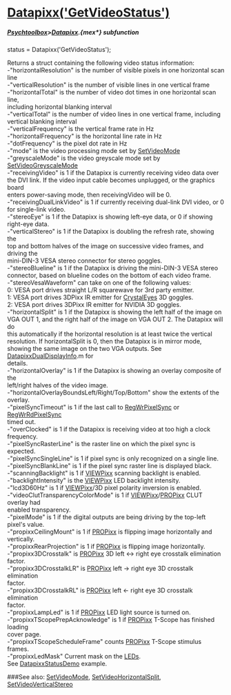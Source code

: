 # [Datapixx('GetVideoStatus')](Datapixx-GetVideoStatus) 
##### [Psychtoolbox](Psychtoolbox)>[Datapixx](Datapixx).{mex*} subfunction

status = Datapixx('GetVideoStatus');

Returns a struct containing the following video status information:  
-"horizontalResolution" is the number of visible pixels in one horizontal scan  
line  
-"verticalResolution" is the number of visible lines in one vertical frame  
-"horizontalTotal" is the number of video dot times in one horizontal scan line,  
including horizontal blanking interval  
-"verticalTotal" is the number of video lines in one vertical frame, including  
vertical blanking interval  
-"verticalFrequency" is the vertical frame rate in Hz  
-"horizontalFrequency" is the horizontal line rate in Hz  
-"dotFrequency" is the pixel dot rate in Hz  
-"mode" is the video processing mode set by [SetVideoMode](SetVideoMode)  
-"greyscaleMode" is the video greyscale mode set by [SetVideoGreyscaleMode](SetVideoGreyscaleMode)  
-"receivingVideo" is 1 if the Datapixx is currently receiving video data over  
the DVI link. If the video input cable becomes unplugged, or the graphics board  
enters power-saving mode, then receivingVideo will be 0.  
-"receivingDualLinkVideo" is 1 if currently receiving dual-link DVI video, or 0  
for single-link video.  
-"stereoEye" is 1 if the Datapixx is showing left-eye data, or 0 if showing  
right-eye data.  
-"verticalStereo" is 1 if the Datapixx is doubling the refresh rate, showing the  
top and bottom halves of the image on successive video frames, and driving the  
mini-DIN-3 VESA stereo connector for stereo goggles.  
-"stereoBlueline" is 1 if the Datapixx is driving the mini-DIN-3 VESA stereo  
connector, based on blueline codes on the bottom of each video frame.  
-"stereoVesaWaveform" can take on one of the following values:  
 0: VESA port drives straight L/R squarewave for 3rd party emitter.  
 1: VESA port drives 3DPixx IR emitter for [CrystalEyes](CrystalEyes) 3D goggles.  
 2: VESA port drives 3DPixx IR emitter for NVIDIA 3D goggles.  
-"horizontalSplit" is 1 if the Datapixx is showing the left half of the image on  
VGA OUT 1, and the right half of the image on VGA OUT 2. The Datapixx will do  
this automatically if the horizontal resolution is at least twice the vertical  
resolution. If horizontalSplit is 0, then the Datapixx is in mirror mode,  
showing the same image on the two VGA outputs. See [DatapixxDualDisplayInfo](DatapixxDualDisplayInfo).m for  
details.  
-"horizontalOverlay" is 1 if the Datapixx is showing an overlay composite of the  
left/right halves of the video image.  
-"horizontalOverlayBoundsLeft/Right/Top/Bottom" show the extents of the overlay.  
-"pixelSyncTimeout" is 1 if the last call to [RegWrPixelSync](RegWrPixelSync) or [RegWrRdPixelSync](RegWrRdPixelSync)  
timed out.  
-"overClocked" is 1 if the Datapixx is receiving video at too high a clock  
frequency.  
-"pixelSyncRasterLine" is the raster line on which the pixel sync is expected.  
-"pixelSyncSingleLine" is 1 if pixel sync is only recognized on a single line.  
-"pixelSyncBlankLine" is 1 if the pixel sync raster line is displayed black.  
-"scanningBacklight" is 1 if [VIEWPixx](VIEWPixx) scanning backlight is enabled.  
-"backlightIntensity" is the [VIEWPixx](VIEWPixx) LED backlight intensity.  
-"lcd3D60Hz" is 1 if [VIEWPixx](VIEWPixx)/3D pixel polarity inversion is enabled.  
-"videoClutTransparencyColorMode" is 1 if [VIEWPixx](VIEWPixx)/[PROPixx](PROPixx) CLUT overlay had  
enabled transparency.  
-"pixelMode" is 1 if the digital outputs are being driving by the top-left  
pixel's value.  
-"propixxCeilingMount" is 1 if [PROPixx](PROPixx) is flipping image horizontally and  
vertically.  
-"propixxRearProjection" is 1 if [PROPixx](PROPixx) is flipping image horizontally.  
-"propixx3DCrosstalk" is [PROPixx](PROPixx) 3D left <-\> right eye crosstalk elimination  
factor.  
-"propixx3DCrosstalkLR" is [PROPixx](PROPixx) left -\> right eye 3D crosstalk elimination  
factor.  
-"propixx3DCrosstalkRL" is [PROPixx](PROPixx) left <- right eye 3D crosstalk elimination  
factor.  
-"propixxLampLed" is 1 if [PROPixx](PROPixx) LED light source is turned on.  
-"propixxTScopePrepAcknowledge" is 1 if [PROPixx](PROPixx) T-Scope has finished loading  
cover page.  
-"propixxTScopeScheduleFrame" counts [PROPixx](PROPixx) T-Scope stimulus frames.  
-"propixxLedMask" Current mask on the [LEDs](LEDs).  
See [DatapixxStatusDemo](DatapixxStatusDemo) example.  
  


###See also:
[SetVideoMode](Datapixx-SetVideoMode), [SetVideoHorizontalSplit](Datapixx-SetVideoHorizontalSplit), [SetVideoVerticalStereo](Datapixx-SetVideoVerticalStereo)

